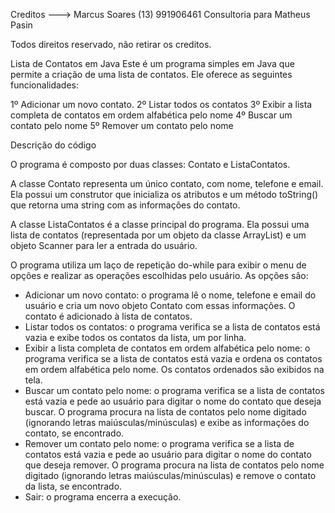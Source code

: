 Creditos ---> Marcus Soares (13) 991906461
Consultoria para Matheus Pasin

Todos direitos reservado, não retirar os creditos.


Lista de Contatos em Java
Este é um programa simples em Java que permite a criação de uma lista de contatos. Ele oferece as seguintes funcionalidades:


1º Adicionar um novo contato.
2º Listar todos os contatos
3º Exibir a lista completa de contatos em ordem alfabética pelo nome
4º Buscar um contato pelo nome
5º Remover um contato pelo nome

Descrição do código

O programa é composto por duas classes: Contato e ListaContatos.

A classe Contato representa um único contato, com nome, telefone e email. Ela possui um construtor que inicializa os atributos e um método toString() que retorna uma string com as informações do contato.

A classe ListaContatos é a classe principal do programa. Ela possui uma lista de contatos (representada por um objeto da classe ArrayList) e um objeto Scanner para ler a entrada do usuário.

O programa utiliza um laço de repetição do-while para exibir o menu de opções e realizar as operações escolhidas pelo usuário. As opções são:

- Adicionar um novo contato: o programa lê o nome, telefone e email do usuário e cria um novo objeto Contato com essas informações. O contato é adicionado à lista de contatos.
- Listar todos os contatos: o programa verifica se a lista de contatos está vazia e exibe todos os contatos da lista, um por linha.
- Exibir a lista completa de contatos em ordem alfabética pelo nome: o programa verifica se a lista de contatos está vazia e ordena os contatos em ordem alfabética pelo nome. Os contatos ordenados são exibidos na tela.
- Buscar um contato pelo nome: o programa verifica se a lista de contatos está vazia e pede ao usuário para digitar o nome do contato que deseja buscar. O programa procura na lista de contatos pelo nome digitado (ignorando letras maiúsculas/minúsculas) e exibe as informações do contato, se encontrado.
- Remover um contato pelo nome: o programa verifica se a lista de contatos está vazia e pede ao usuário para digitar o nome do contato que deseja remover. O programa procura na lista de contatos pelo nome digitado (ignorando letras maiúsculas/minúsculas) e remove o contato da lista, se encontrado.
- Sair: o programa encerra a execução.